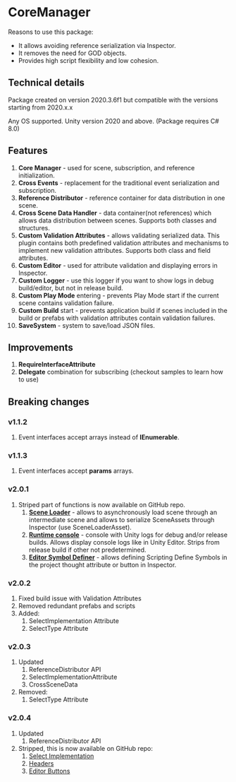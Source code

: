 # CoreManager

Reasons to use this package:

- It allows avoiding reference serialization via Inspector.
- It removes the need for GOD objects.
- Provides high script flexibility and low cohesion.

## Technical details

Package created on version 2020.3.6f1 but compatible with the versions starting from 2020.x.x

Any OS supported. Unity version 2020 and above. (Package requires C# 8.0)

## Features

1. <b>Core Manager</b> - used for scene, subscription, and reference initialization.
2. <b>Cross Events</b> - replacement for the traditional event serialization and subscription.
3. <b>Reference Distributor</b> - reference container for data distribution in one scene.
4. <b>Cross Scene Data Handler</b> - data container(not references) which allows data distribution between scenes.
   Supports both classes and structures.
5. <b>Custom Validation Attributes</b> - allows validating serialized data. This plugin contains both predefined
   validation attributes and mechanisms to implement new validation attributes. Supports both class and field
   attributes.
6. <b>Custom Editor</b> - used for attribute validation and displaying errors in Inspector.
7. <b>Custom Logger</b> - use this logger if you want to show logs in debug build/editor, but not in release build.
8. <b>Custom Play Mode</b> entering - prevents Play Mode start if the current scene contains validation failure.
9. <b>Custom Build</b> start - prevents application build if scenes included in the build or prefabs with validation
   attributes contain validation failures.
10. <b>SaveSystem</b> - system to save/load JSON files.

## Improvements

1. <b>RequireInterfaceAttribute</b>
2. <b>Delegate</b> combination for subscribing (checkout samples to learn how to use)

## Breaking changes

### v1.1.2

1. Event interfaces accept arrays instead of <b>IEnumerable</b>.

### v1.1.3

1. Event interfaces accept <b>params</b> arrays.

### v2.0.1

1. Striped part of functions is now available on GitHub repo.
    1. <b>[Scene Loader]</b> - allows to asynchronously load scene through an intermediate scene and allows to serialize
       SceneAssets through Inspector (use SceneLoaderAsset).
    2. <b>[Runtime console]</b> - console with Unity logs for debug and/or release builds. Allows display console logs
       like in Unity Editor. Strips from release build if other not predetermined.
    3. <b>[Editor Symbol Definer]</b> - allows defining Scripting Define Symbols in the project thought attribute or
       button in Inspector.

### v2.0.2

1. Fixed build issue with Validation Attributes
2. Removed redundant prefabs and scripts
3. Added:
    1. SelectImplementation Attribute
    2. SelectType Attribute

### v2.0.3

1. Updated
    1. ReferenceDistributor API
    2. SelectImplementationAttribute
    3. CrossSceneData
2. Removed:
    1. SelectType Attribute

### v2.0.4

1. Updated
    1. ReferenceDistributor API
2. Stripped, this is now available on GitHub repo:
    1. [Select Implementation]
    2. [Headers]
    3. [Editor Buttons]

[Scene Loader]: https://github.com/uurha/AdvancedSceneManagement

[Runtime console]: https://github.com/uurha/UnityConsole

[Editor Symbol Definer]: https://github.com/uurha/EditorSymbolDefiner

[Select Implementation]: https://github.com/uurha/BetterAttributes

[Headers]: https://github.com/uurha/BetterAttributes

[Editor Buttons]: https://github.com/uurha/BetterAttributes